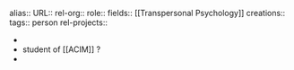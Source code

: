 alias::
URL::
rel-org::
role::
fields:: [[Transpersonal Psychology]]
creations::
tags:: person
rel-projects::

-
- student of [[ACIM]] ?
-
